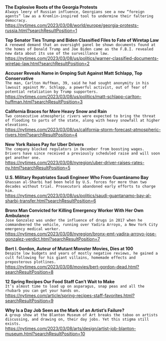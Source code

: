 **The Explosive Roots of the Georgia Protests**\
`Always leery of Russian influence, Georgians see a new “foreign agents” law as a Kremlin-inspired tool to undermine their faltering democracy.`\
https://nytimes.com/2023/03/08/world/europe/georgia-protests-russia.html?searchResultPosition=1

**Top Senator Ties Trump and Biden Classified Files to Fate of Wiretap Law**\
`A renewed demand that an oversight panel be shown documents found at the homes of Donald Trump and Joe Biden came as the F.B.I. revealed new data about its use of the surveillance law.`\
https://nytimes.com/2023/03/08/us/politics/warner-classified-documents-wiretap-law.html?searchResultPosition=2

**Accuser Reveals Name in Groping Suit Against Matt Schlapp, Top Conservative**\
`The man, Carlton Huffman, 39, said he had sought anonymity in his lawsuit against Mr. Schlapp, a powerful activist, out of fear of potential retaliation by Trump supporters.`\
https://nytimes.com/2023/03/08/us/politics/matt-schlapp-carlton-huffman.html?searchResultPosition=3

**California Braces for More Heavy Snow and Rain**\
`Two consecutive atmospheric rivers were expected to bring the threat of flooding to parts of the state, along with heavy snowfall at higher elevations.`\
https://nytimes.com/2023/03/08/us/california-storm-forecast-atmospheric-rivers.html?searchResultPosition=4

**New York Raises Pay for Uber Drivers**\
`The company blocked regulators in December from boosting wages. Drivers have since received a previously scheduled raise and will soon get another one.`\
https://nytimes.com/2023/03/08/nyregion/uber-driver-raises-rates-ny.html?searchResultPosition=5

**U.S. Military Repatriates Saudi Engineer Who From Guantánamo Bay**\
`Ghassan al-Sharbi had been held by U.S. forces for more than two decades without trial. Prosecutors abandoned early efforts to charge him.`\
https://nytimes.com/2023/03/08/us/politics/saudi-guantanamo-bay-al-sharbi-transfer.html?searchResultPosition=6

**Bronx Man Convicted for Killing Emergency Worker With Her Own Ambulance**\
`Jose Gonzalez was under the influence of drugs in 2017 when he commandeered the vehicle, running over Yadira Arroyo, a New York City emergency medical worker.`\
https://nytimes.com/2023/03/08/nyregion/bronx-emt-yadira-arroyo-jose-gonzalez-verdict.html?searchResultPosition=7

**Bert I. Gordon, Auteur of Mutant Monster Movies, Dies at 100**\
`Despite low budgets and years of mostly negative reviews, he gained a cult following for his giant villains, homemade effects and preposterous plotlines.`\
https://nytimes.com/2023/03/08/movies/bert-gordon-dead.html?searchResultPosition=8

**12 Spring Recipes Our Food Staff Can’t Wait to Make**\
`It’s almost time to load up on asparagus, snap peas and all the rhubarb you can get your hands on.`\
https://nytimes.com/article/spring-recipes-staff-favorites.html?searchResultPosition=9

**Why Is a Day Job Seen as the Mark of an Artist’s Failure?**\
`A group show at the Blanton Museum of Art breaks the taboo on artists discussing, and drawing on, their day jobs. Yet this stigma still exists.`\
https://nytimes.com/2023/03/08/arts/design/artist-job-blanton-museum.html?searchResultPosition=10

